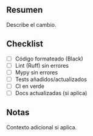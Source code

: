 ## Resumen
Describe el cambio.

## Checklist
- [ ] Código formateado (Black)
- [ ] Lint (Ruff) sin errores
- [ ] Mypy sin errores
- [ ] Tests añadidos/actualizados
- [ ] CI en verde
- [ ] Docs actualizadas (si aplica)

## Notas
Contexto adicional si aplica.
